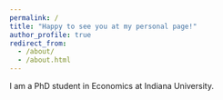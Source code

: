 ```yaml
---
permalink: /
title: "Happy to see you at my personal page!"
author_profile: true
redirect_from: 
  - /about/
  - /about.html
---
```


I am a PhD student in Economics at Indiana University.
